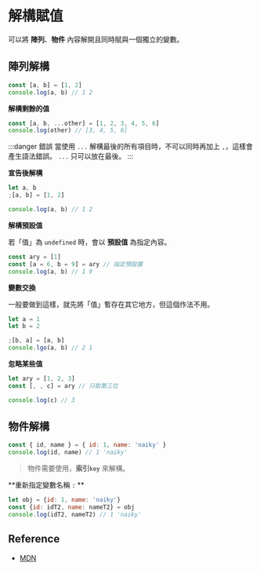 # 解構賦值

可以將 **陣列**、**物件** 內容解開且同時賦與一個獨立的變數。

## 陣列解構

```js
const [a, b] = [1, 2]
console.log(a, b) // 1 2
```

**解構剩餘的值**

```js
const [a, b, ...other] = [1, 2, 3, 4, 5, 6]
console.log(other) // [3, 4, 5, 6]
```

:::danger 錯誤
當使用 `...` 解構最後的所有項目時，不可以同時再加上 `,`，這樣會產生語法錯誤。 `...` 只可以放在最後。
:::

**宣告後解構**

```js
let a, b
;[a, b] = [1, 2]

console.log(a, b) // 1 2
```

**解構預設值**

若「值」為 `undefined` 時，會以 **預設值** 為指定內容。

```js {2}
const ary = [1]
const [a = 6, b = 9] = ary // 指定預設置
console.log(a, b) // 1 9
```

**變數交換**

一般要做到這樣，就先將「值」暫存在其它地方，但這個作法不用。

```js
let a = 1
let b = 2
```

```js
;[b, a] = [a, b]
console.lgo(a, b) // 2 1
```

**忽略某些值**

```js {2}
let ary = [1, 2, 3]
const [, , c] = ary // 只取第三位

console.log(c) // 3
```

## 物件解構

```js
const { id, name } = { id: 1, name: 'naiky' }
console.log(id, name) // 1 'naiky'
```
> 物件需要使用，**索引`key`** 來解構。

**重新指定變數名稱 `:` **

```js
let obj = {id: 1, name: 'naiky'}
const {id: idT2, name: nameT2} = obj
console.log(idT2, nameT2) // 1 'naiky'
```

## Reference

- [MDN](https://developer.mozilla.org/zh-TW/docs/Web/JavaScript/Reference/Operators/Destructuring_assignment)
